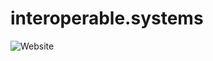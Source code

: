 # interoperable.systems

![Website](https://img.shields.io/website?url=https%3A%2F%2Finteroperable.systems)


